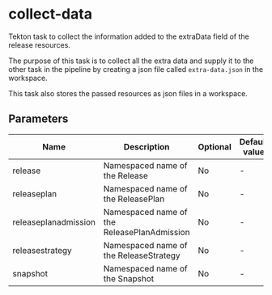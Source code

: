 # collect-data

Tekton task to collect the information added to the extraData field of the release resources.

The purpose of this task is to collect all the extra data and supply it to the other task in the pipeline by creating
a json file called `extra-data.json` in the workspace.

This task also stores the passed resources as json files in a workspace.

## Parameters

| Name                 | Description                                        | Optional | Default value |
|----------------------|----------------------------------------------------|----------|---------------|
| release              | Namespaced name of the Release                     | No       | -             |
| releaseplan          | Namespaced name of the ReleasePlan                 | No       | -             |
| releaseplanadmission | Namespaced name of the ReleasePlanAdmission        | No       | -             |
| releasestrategy      | Namespaced name of the ReleaseStrategy             | No       | -             |
| snapshot             | Namespaced name of the Snapshot                    | No       | -             |

